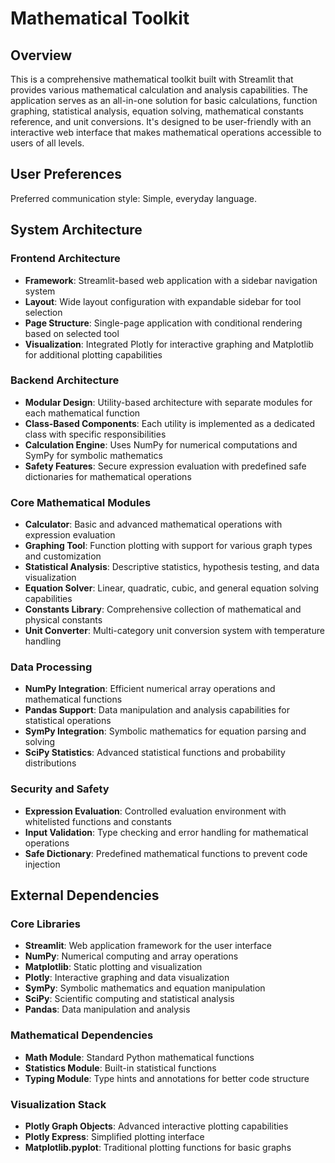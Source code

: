 # Mathematical Toolkit

## Overview

This is a comprehensive mathematical toolkit built with Streamlit that provides various mathematical calculation and analysis capabilities. The application serves as an all-in-one solution for basic calculations, function graphing, statistical analysis, equation solving, mathematical constants reference, and unit conversions. It's designed to be user-friendly with an interactive web interface that makes mathematical operations accessible to users of all levels.

## User Preferences

Preferred communication style: Simple, everyday language.

## System Architecture

### Frontend Architecture
- **Framework**: Streamlit-based web application with a sidebar navigation system
- **Layout**: Wide layout configuration with expandable sidebar for tool selection
- **Page Structure**: Single-page application with conditional rendering based on selected tool
- **Visualization**: Integrated Plotly for interactive graphing and Matplotlib for additional plotting capabilities

### Backend Architecture
- **Modular Design**: Utility-based architecture with separate modules for each mathematical function
- **Class-Based Components**: Each utility is implemented as a dedicated class with specific responsibilities
- **Calculation Engine**: Uses NumPy for numerical computations and SymPy for symbolic mathematics
- **Safety Features**: Secure expression evaluation with predefined safe dictionaries for mathematical operations

### Core Mathematical Modules
- **Calculator**: Basic and advanced mathematical operations with expression evaluation
- **Graphing Tool**: Function plotting with support for various graph types and customization
- **Statistical Analysis**: Descriptive statistics, hypothesis testing, and data visualization
- **Equation Solver**: Linear, quadratic, cubic, and general equation solving capabilities
- **Constants Library**: Comprehensive collection of mathematical and physical constants
- **Unit Converter**: Multi-category unit conversion system with temperature handling

### Data Processing
- **NumPy Integration**: Efficient numerical array operations and mathematical functions
- **Pandas Support**: Data manipulation and analysis capabilities for statistical operations
- **SymPy Integration**: Symbolic mathematics for equation parsing and solving
- **SciPy Statistics**: Advanced statistical functions and probability distributions

### Security and Safety
- **Expression Evaluation**: Controlled evaluation environment with whitelisted functions and constants
- **Input Validation**: Type checking and error handling for mathematical operations
- **Safe Dictionary**: Predefined mathematical functions to prevent code injection

## External Dependencies

### Core Libraries
- **Streamlit**: Web application framework for the user interface
- **NumPy**: Numerical computing and array operations
- **Matplotlib**: Static plotting and visualization
- **Plotly**: Interactive graphing and data visualization
- **SymPy**: Symbolic mathematics and equation manipulation
- **SciPy**: Scientific computing and statistical analysis
- **Pandas**: Data manipulation and analysis

### Mathematical Dependencies
- **Math Module**: Standard Python mathematical functions
- **Statistics Module**: Built-in statistical functions
- **Typing Module**: Type hints and annotations for better code structure

### Visualization Stack
- **Plotly Graph Objects**: Advanced interactive plotting capabilities
- **Plotly Express**: Simplified plotting interface
- **Matplotlib.pyplot**: Traditional plotting functions for basic graphs
